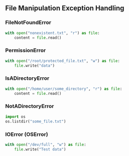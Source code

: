 ## File Manipulation Exception Handling

### FileNotFoundError
```python
with open("nonexistent.txt", "r") as file:
    content = file.read()
```

### PermissionError
```python
with open("/root/protected_file.txt", "w") as file:
    file.write("data")
```

### IsADirectoryError
```python
with open("/home/user/some_directory", "r") as file:
    content = file.read()
```

### NotADirectoryError
```python
import os
os.listdir("some_file.txt")
```

### IOError (OSError)
```python
with open("/dev/full", "w") as file:
    file.write("Test data")
```
